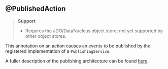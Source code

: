 @PublishedAction
----------------

> **Support**
> 
> * Requires the JDO/DataNucleus object store; not yet supported by other object stores.

This annotation on an action causes an events to be published by the registered implementation of a `PublishingService`.

A fuller description of the publishing architecture can be found [here](http://isis.apache.org/core/publishing-service.html).
